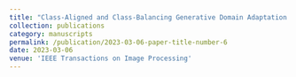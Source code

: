 ```yaml
---
title: "Class-Aligned and Class-Balancing Generative Domain Adaptation for Hyperspectral Image Classification"
collection: publications
category: manuscripts
permalink: /publication/2023-03-06-paper-title-number-6
date: 2023-03-06
venue: 'IEEE Transactions on Image Processing'
---
```

